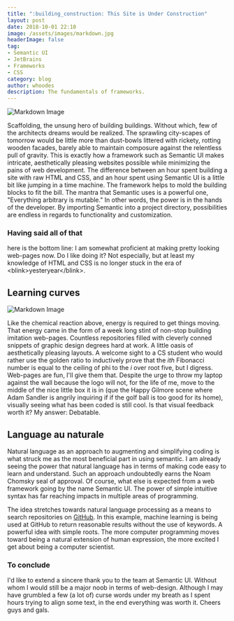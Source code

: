 ```yaml
---
title: ":building_construction: This Site is Under Construction"
layout: post
date: 2018-10-01 22:10
image: /assets/images/markdown.jpg
headerImage: false
tag: 
- Semantic UI
- JetBrains
- Frameworks
- CSS
category: blog
author: whoodes
description: The fundamentals of frameworks.
---
```


![Markdown Image](http://www.architen.com/wp-content/uploads/architen_files/9def19dd14df38b83240be24c20dd464-860x540.jpg)

Scaffolding, the unsung hero of building buildings.  Without which, few of the architects dreams would be realized.  The sprawling city-scapes of tomorrow would be little more than dust-bowls littered with rickety, rotting wooden facades, barely able to maintain composure against the relentless pull of gravity.
This is exactly how a framework such as Semantic UI makes intricate, aesthetically pleasing websites possible while minimizing the pains of web development.  The difference between an hour spent building a site with raw HTML and CSS, and an hour spent using Semantic UI is a little bit like jumping in a time machine.  The framework helps to mold the building blocks to fit the bill.  The mantra that Semantic uses is a powerful one, "Everything arbitrary is mutable."  In other words, the power is in the hands of the developer.  By importing Semantic into a project directory, possibilities are endless in regards to functionality and customization.  

### Having said all of that
here is the bottom line: I am somewhat proficient at making pretty looking web-pages now.  Do I like doing it?  Not especially, but at least my knowledge of HTML and CSS is no longer stuck in the era of \<blink>yesteryear\</blink>.

## Learning curves
![Markdown Image](https://ka-perseus-images.s3.amazonaws.com/d5ff56983afc2916e9979c08d81323c331927cfb.png)

Like the chemical reaction above, energy is required to get things moving.  That energy came in the form of a week long stint of non-stop building imitation web-pages.  Countless repositories filled with cleverly conned snippets of graphic design degrees hard at work.  A little oasis of aesthetically pleasing layouts.  A welcome sight to a CS student who would rather use the golden ratio to inductively prove that the *ith* Fibonacci number is equal to the ceiling of phi to the *i* over root five, but I digress.  Web-pages are fun, I'll give them that.  Despite the urge to throw my laptop against the wall because the logo will not, for the life of me, move to the middle of the nice little box it is in (que the Happy Gilmore scene where Adam Sandler is angrily inquiring if if the golf ball is too good for its home), visually seeing what has been coded is still cool.  Is that visual feedback worth it?  My answer: Debatable.

## Language au naturale
Natural language as an approach to augmenting and simplifying coding is what struck me as the most beneficial part in using semantic.  I am already seeing the power that natural language has in terms of making code easy to learn and understand.  Such an approach undoubtedly earns the Noam Chomsky seal of approval.  Of course, what else is expected from a web framework going by the name Semantic UI.  The power of simple intuitive syntax has far reaching impacts in multiple areas of programming.  

The idea stretches towards natural language processing as a means to search repositories on [GitHub](https://githubengineering.com/towards-natural-language-semantic-code-search/).  In this example, machine learning is being used at GitHub to return reasonable results without the use of keywords.  A powerful idea with simple roots.  The more computer programming moves toward being a natural extension of human expression, the more excited I get about being a computer scientist.

### To conclude
I'd like to extend a sincere thank you to the team at Semantic UI.  Without whom I would still be a major noob in terms of web-design.  Although I may have grumbled a few (a lot of) curse words under my breath as I spent hours trying to align some text, in the end everything was worth it.  Cheers guys and gals.  
